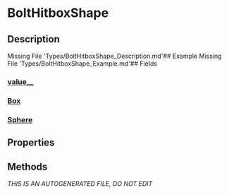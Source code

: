 # BoltHitboxShape
## Description
Missing File 'Types/BoltHitboxShape_Description.md'## Example
Missing File 'Types/BoltHitboxShape_Example.md'## Fields
### [value__](BoltHitboxShape/F/value__.md)
### [Box](BoltHitboxShape/F/Box.md)
### [Sphere](BoltHitboxShape/F/Sphere.md)
## Properties
## Methods

*THIS IS AN AUTOGENERATED FILE, DO NOT EDIT*
